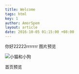 ```yaml
---
title: Welcome
tags: html
key: 1
author: AmorSpem
layout: article
date: 2016-10-05 01:15:00 +08:00
---
```

你好22222rrrrrrr
图片预览

![小猫和小狗](https://pic.superbed.cn/item/5dde5da38e0e2e3ee9bfc48c.jpg)

<!--more-->

首页预览